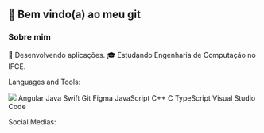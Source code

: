 ## 👋 Bem vindo(a) ao meu git

<!--
**peddro1/peddro1** is a ✨ _special_ ✨ repository because its `README.md` (this file) appears on your GitHub profile.

Here are some ideas to get you started:

- 🔭 I’m currently working on ...
- 🌱 I’m currently learning ...
- 👯 I’m looking to collaborate on ...
- 🤔 I’m looking for help with ...
- 💬 Ask me about ...
- 📫 How to reach me: ...
- 😄 Pronouns: ...
- ⚡ Fun fact: ...
-->

### Sobre mim

🤔   Desenvolvendo aplicações.
🎓   Estudando Engenharia de Computação no IFCE.

Languages and Tools:

<img src="https://cdn.jsdelivr.net/gh/devicons/devicon@latest/icons/angular/angular-original.svg" /> Angular
Java Swift Git Figma JavaScript C++ C TypeScript Visual Studio Code

Social Medias:
